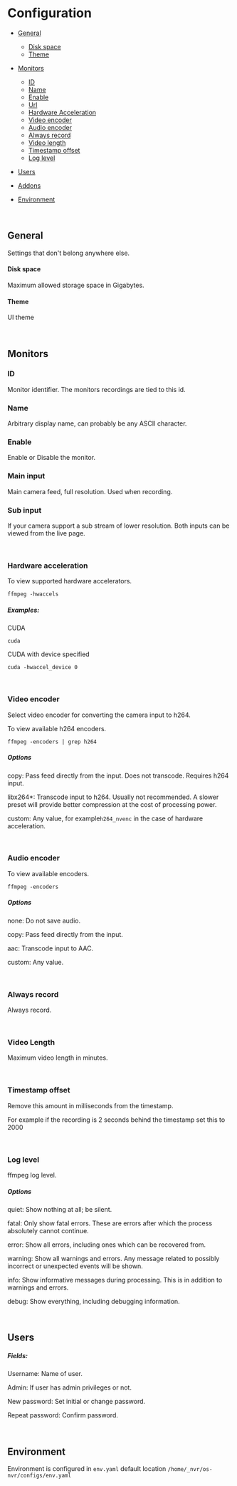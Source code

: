 # Configuration

- [General](#general)
	- [Disk space](#disk-space)
	- [Theme](#theme)
	
- [Monitors](#monitors)
	- [ID](#id)
	- [Name](#name)
	- [Enable](#enable)
	- [Url](#url)
	- [Hardware Acceleration](#hardware-acceleration)
	- [Video encoder](#video-encoder)
	- [Audio encoder](#audio-encoder)
	- [Always record](#always-record)
	- [Video length](#video-length)
	- [Timestamp offset](#timestamp-offset)
	- [Log level](#log-level)

- [Users](#users)
- [Addons](#addons)
- [Environment](#environment)

<br>

## General
Settings that don't belong anywhere else.

#### Disk space
Maximum allowed storage space in Gigabytes.

#### Theme
UI theme

<br>

## Monitors

### ID
Monitor identifier. The monitors recordings are tied to this id.

### Name
Arbitrary display name, can probably be any ASCII character.

### Enable
Enable or Disable the monitor.

### Main input
Main camera feed, full resolution. Used when recording.

### Sub input
If your camera support a sub stream of lower resolution. Both inputs can be viewed from the live page.

<br>


### Hardware acceleration
To view supported hardware accelerators.

	ffmpeg -hwaccels

##### Examples:
CUDA

	cuda

CUDA with device specified

	cuda -hwaccel_device 0

<br>

### Video encoder
Select video encoder for converting the camera input to h264. 

To view available h264 encoders.

	ffmpeg -encoders | grep h264

##### Options
copy: Pass feed directly from the input. Does not transcode. Requires h264 input.

libx264*: Transcode input to h264. Usually not recommended. A slower preset will provide better compression at the cost of processing power.

custom: Any value, for example`h264_nvenc` in the case of hardware acceleration.

<br>

### Audio encoder
To view available encoders.

	ffmpeg -encoders

##### Options
none: Do not save audio.

copy: Pass feed directly from the input.

aac: Transcode input to AAC.

custom: Any value.

<br>

### Always record
Always record.

<br>

### Video Length
Maximum video length in minutes.

<br>

### Timestamp offset
Remove this amount in milliseconds from the timestamp. 

For example if the recording is 2 seconds behind the timestamp set this to 2000

<br>

### Log level
ffmpeg log level.

##### Options
quiet: Show nothing at all; be silent.

fatal: Only show fatal errors. These are errors after which the process absolutely cannot continue. 

error: Show all errors, including ones which can be recovered from.

warning: Show all warnings and errors. Any message related to possibly incorrect or unexpected events will be shown.

info: Show informative messages during processing. This is in addition to warnings and errors.

debug: Show everything, including debugging information.

<br>

## Users
##### Fields: 

Username: Name of user.

Admin: If user has admin privileges or not.

New password: Set initial or change password.

Repeat password: Confirm password.


<br>


## Environment 

Environment is configured in `env.yaml` default location `/home/_nvr/os-nvr/configs/env.yaml`
